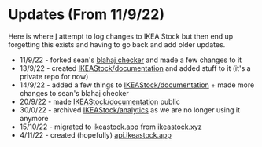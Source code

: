 # Updates (From 11/9/22)
Here is where [I](https://github.com/arhancodes) attempt to log changes to IKEA Stock but then end up forgetting this exists and having to go back and add older updates.

- 11/9/22 - forked sean's [blahaj checker](https://github.com/devramsean0/blahaj-checker-uk) and made a few changes to it
- 13/9/22 - created [IKEAStock/documentation](https://github.com/IKEAStock/documentation) and added stuff to it (it's a private repo for now)
- 14/9/22 - added a few things to [IKEAStock/documentation](https://github.com/IKEAStock/documentation) + made more changes to sean's blahaj checker
- 20/9/22 - made [IKEAStock/documentation](https://github.com/IKEAStock/documentation) public
- 30/0/22 - archived [IKEAStock/analytics](https://github.com/IKEAStock/analytics) as we are no longer using it anymore
- 15/10/22 - migrated to [ikeastock.app](https://ikeastock.app) from [ikeastock.xyz](https://ikeastock.xyz)
- 4/11/22 - created (hopefully) [api.ikeastock.app](https://api.ikeastock.app)
